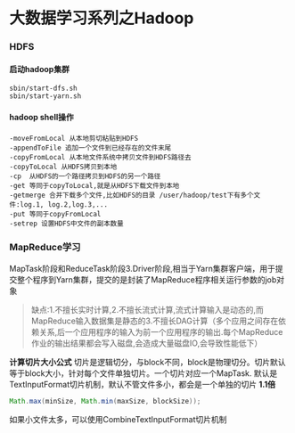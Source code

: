 # 大数据学习系列之Hadoop

### HDFS
#### 启动hadoop集群
```
sbin/start-dfs.sh
sbin/start-yarn.sh
```
#### hadoop shell操作
```shell script
-moveFromLocal 从本地剪切粘贴到HDFS
-appendToFile 追加一个文件到已经存在的文件末尾
-copyFromLocal 从本地文件系统中拷贝文件到HDFS路径去
-copyToLocal 从HDFS拷贝到本地
-cp  从HDFS的一个路径拷贝到HDFS的另一个路径
-get 等同于copyToLocal,就是从HDFS下载文件到本地
-getmerge 合并下载多个文件,比如HDFS的目录 /user/hadoop/test下有多个文件:log.1, log.2,log.3,...
-put 等同于copyFromLocal
-setrep 设置HDFS中文件的副本数量
```

### MapReduce学习
MapTask阶段和ReduceTask阶段3.Driver阶段,相当于Yarn集群客户端，用于提交整个程序到Yarn集群，提交的是封装了MapReduce程序相关运行参数的job对象
> 缺点:1.不擅长实时计算,2.不擅长流式计算,流式计算输入是动态的,而MapReduce输入数据集是静态的3.不擅长DAG计算（多个应用之间存在依赖关系,后一个应用程序的输入为前一个应用程序的输出.每个MapReduce作业的输出结果都会写入磁盘,会造成大量磁盘IO,会导致性能低下）

**计算切片大小公式**
切片是逻辑切分，与block不同，block是物理切分。切片默认等于block大小，针对每个文件单独切片。一个切片对应一个MapTask.
默认是TextInputFormat切片机制，默认不管文件多小，都会是一个单独的切片
**1.1倍**
```java
Math.max(minSize, Math.min(maxSize, blockSize));
```
如果小文件太多，可以使用CombineTextInputFormat切片机制